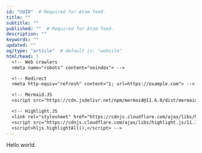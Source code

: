 ```yaml
---
id: "UUID"  # Required for Atom feed.
title: ""
subtitle: ""
published: ""  # Required for Atom feed.
description: ""
keywords: ""
updated: ""
og/type: "article"  # default is: "website"
html/head: |
  <!-- Web crawlers
  <meta name="robots" content="noindex"> -->

  <!-- Redirect
  <meta http-equiv="refresh" content="1; url=https://example.com"> -->

  <!-- Mermaid.JS
  <script src="https://cdn.jsdelivr.net/npm/mermaid@11.6.0/dist/mermaid.min.js"></script> -->

  <!-- Highlight.JS
  <link rel="stylesheet" href="https://cdnjs.cloudflare.com/ajax/libs/highlight.js/11.11.1/styles/default.min.css">
  <script src="https://cdnjs.cloudflare.com/ajax/libs/highlight.js/11.11.1/highlight.min.js"></script>
  <script>hljs.highlightAll();</script> -->
---
```


Hello world.

